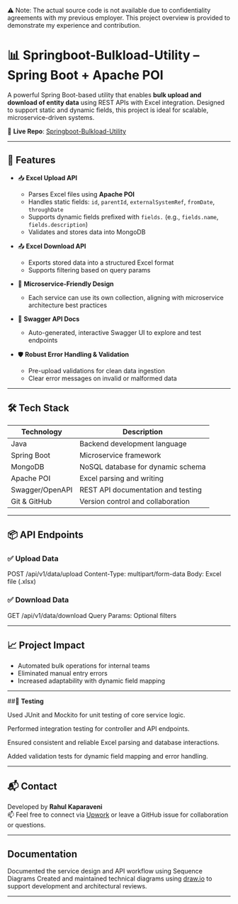 ⚠️ Note: The actual source code is not available due to confidentiality agreements with my previous employer. This project overview is provided to demonstrate my experience and contribution.

# 📊 Springboot-Bulkload-Utility – Spring Boot + Apache POI

A powerful Spring Boot-based utility that enables **bulk upload and download of entity data** using REST APIs with Excel integration. Designed to support static and dynamic fields, this project is ideal for scalable, microservice-driven systems.

🔗 **Live Repo**: [Springboot-Bulkload-Utility](https://github.com/rahulkaparaveni/Springboot-Bulkload-Utility/)

---

## 🚀 Features

- 📥 **Excel Upload API**
  - Parses Excel files using **Apache POI**
  - Handles static fields: `id`, `parentId`, `externalSystemRef`, `fromDate`, `throughDate`
  - Supports dynamic fields prefixed with `fields.` (e.g., `fields.name`, `fields.description`)
  - Validates and stores data into MongoDB

- 📤 **Excel Download API**
  - Exports stored data into a structured Excel format
  - Supports filtering based on query params

- 🧱 **Microservice-Friendly Design**
  - Each service can use its own collection, aligning with microservice architecture best practices

- 📘 **Swagger API Docs**
  - Auto-generated, interactive Swagger UI to explore and test endpoints

- 🛡️ **Robust Error Handling & Validation**
  - Pre-upload validations for clean data ingestion
  - Clear error messages on invalid or malformed data

---

## 🛠️ Tech Stack

| Technology     | Description                           |
|----------------|---------------------------------------|
| Java           | Backend development language          |
| Spring Boot    | Microservice framework                |
| MongoDB        | NoSQL database for dynamic schema     |
| Apache POI     | Excel parsing and writing             |
| Swagger/OpenAPI| REST API documentation and testing    |
| Git & GitHub   | Version control and collaboration     |

---

## 📦 API Endpoints

### ✅ Upload Data
POST /api/v1/data/upload Content-Type: multipart/form-data Body: Excel file (.xlsx)


### ✅ Download Data
GET /api/v1/data/download Query Params: Optional filters


---

## 📈 Project Impact

- Automated bulk operations for internal teams
- Eliminated manual entry errors
- Increased adaptability with dynamic field mapping

---

##🧪 **Testing**

Used JUnit and Mockito for unit testing of core service logic.

Performed integration testing for controller and API endpoints.

Ensured consistent and reliable Excel parsing and database interactions.

Added validation tests for dynamic field mapping and error handling.

---


## 📬 Contact

Developed by **Rahul Kaparaveni**  
📫 Feel free to connect via [Upwork](https://www.upwork.com/freelancers/~0130d13782beaa30aa) or leave a GitHub issue for collaboration or questions.


---

## Documentation

Documented the service design and API workflow using Sequence Diagrams 
Created and maintained technical diagrams using [draw.io](https://app.diagrams.net/) to support development and architectural reviews.


---
